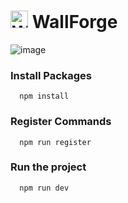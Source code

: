 # <img src="https://github.com/user-attachments/assets/27183b47-3ae8-4661-b27c-7bc9651d3d10" alt="WallForge Icon" width="28"> WallForge

![image](https://github.com/user-attachments/assets/a79dc895-72f3-43e9-9f25-3d59eb745f80)


### Install Packages
```
  npm install
```
### Register Commands
```
  npm run register
```

### Run the project
```
  npm run dev
```
